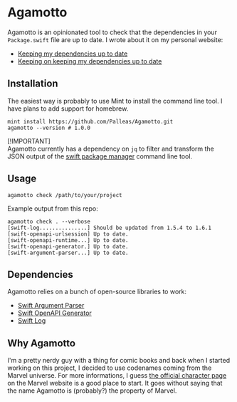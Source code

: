 # Agamotto

Agamotto is an opinionated tool to check that the dependencies in your `Package.swift` file are up to date. I wrote about it on my personal website:

* [Keeping my dependencies up to date](https://romain.codes/2022/04/28/keeping-my-dependencies-up-to-date/)
* [Keeping on keeping my dependencies up to date](https://romain.codes/2024/02/20/keeping-on-keeping-my-dependencies-up-to-date/)

## Installation 

The easiest way is probably to use Mint to install the command line tool. I have plans to add support for homebrew.

```shell
mint install https://github.com/Palleas/Agamotto.git
agamotto --version # 1.0.0
```

[!IMPORTANT]  
Agamotto currently has a dependency on `jq` to filter and transform the JSON output of the [swift package manager](https://www.swift.org/documentation/package-manager/) command line tool.

## Usage

```shell
agamotto check /path/to/your/project
```

Example output from this repo:
```
agamotto check . --verbose
[swift-log...............] Should be updated from 1.5.4 to 1.6.1
[swift-openapi-urlsession] Up to date.
[swift-openapi-runtime...] Up to date.
[swift-openapi-generator.] Up to date.
[swift-argument-parser...] Up to date.
```

## Dependencies

Agamotto relies on a bunch of open-source libraries to work: 
* [Swift Argument Parser](https://github.com/apple/swift-argument-parser)
* [Swift OpenAPI Generator](https://github.com/apple/swift-openapi-generator)
* [Swift Log](https://github.com/apple/swift-log)

## Why Agamotto

I'm a pretty nerdy guy with a thing for comic books and back when I started working on this project, I decided to use codenames coming from the Marvel universe. For more informations, I guess [the official character page](https://marvel.fandom.com/wiki/Agamotto_(Earth-616)) on the Marvel website is a good place to start. It goes without saying that the name Agamotto is (probably?) the property of Marvel.